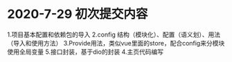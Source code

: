 # 2020-7-29 初次提交内容
1.项目基本配置和依赖包的导入
2.config 结构（模块化）、配置（语义划）、用法（导入和使用方法）
3.Provide用法，类似vue里面的store，配合config来分模块使用全局变量
5.接口封装，基于dio的封装
4.主页代码编写

